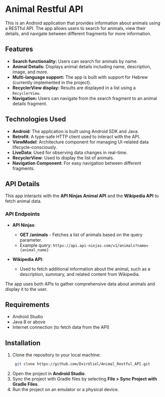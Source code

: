 # Animal Restful API

This is an Android application that provides information about animals using a RESTful API. The app allows users to search for animals, view their details, and navigate between different fragments for more information.

## Features

- **Search functionality:** Users can search for animals by name.
- **Animal Details:** Displays animal details including name, description, image, and more.
- **Multi-language support:** The app is built with support for Hebrew (currently implemented in the project).
- **RecyclerView display:** Results are displayed in a list using a `RecyclerView`.
- **Navigation:** Users can navigate from the search fragment to an animal details fragment.

## Technologies Used

- **Android**: The application is built using Android SDK and Java.
- **Retrofit**: A type-safe HTTP client used to interact with the API.
- **ViewModel**: Architecture component for managing UI-related data lifecycle-consciously.
- **LiveData**: Used for observing data changes in real-time.
- **RecyclerView**: Used to display the list of animals.
- **Navigation Component**: For easy navigation between different fragments.

## API Details

This app interacts with the **API Ninjas Animal API** and the **Wikipedia API** to fetch animal data.

### API Endpoints

- **API Ninjas**: 
  - **GET /animals** - Fetches a list of animals based on the query parameter.
  - Example query: `https://api.api-ninjas.com/v1/animals?name={animal_name}`

- **Wikipedia API**: 
  - Used to fetch additional information about the animal, such as a description, summary, and related content from Wikipedia.

The app uses both APIs to gather comprehensive data about animals and display it to the user.

## Requirements

- Android Studio
- Java 8 or above
- Internet connection (to fetch data from the API)

## Installation

1. Clone the repository to your local machine:
   ```bash
    git clone https://github.com/DvirUliel/Animal_Restful_API.git
2. Open the project in **Android Studio**.
3. Sync the project with Gradle files by selecting **File > Sync Project with Gradle Files**.
4. Run the project on an emulator or a physical device.
